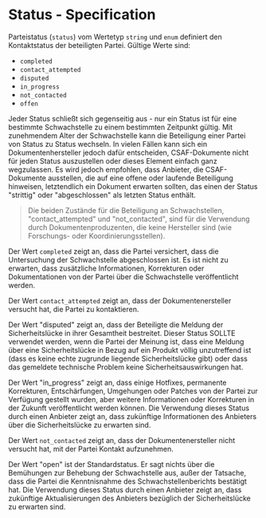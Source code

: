 # Status - Specification

Parteistatus (`status`) vom Wertetyp `string` und `enum` definiert den Kontaktstatus der beteiligten Partei.
Gültige Werte sind:

* `completed`
* `contact_attempted`
* `disputed`
* `in_progress`
* `not_contacted`
* `offen`

Jeder Status schließt sich gegenseitig aus - nur ein Status ist für eine bestimmte Schwachstelle zu einem bestimmten Zeitpunkt gültig.
Mit zunehmendem Alter der Schwachstelle kann die Beteiligung einer Partei von Status zu Status wechseln.
In vielen Fällen kann sich ein Dokumentenhersteller jedoch dafür entscheiden, CSAF-Dokumente nicht für jeden Status auszustellen oder dieses Element einfach ganz wegzulassen.
Es wird jedoch empfohlen, dass Anbieter, die CSAF-Dokumente ausstellen, die auf eine offene oder laufende Beteiligung hinweisen, letztendlich ein Dokument erwarten sollten, das einen der Status "strittig" oder "abgeschlossen" als letzten Status enthält.

> Die beiden Zustände für die Beteiligung an Schwachstellen, "contact_attempted" und "not_contacted", sind für die Verwendung durch
> Dokumentenproduzenten, die keine Hersteller sind (wie Forschungs- oder Koordinierungsstellen).

Der Wert `completed` zeigt an, dass die Partei versichert, dass die Untersuchung der Schwachstelle abgeschlossen ist.
Es ist nicht zu erwarten, dass zusätzliche Informationen, Korrekturen oder Dokumentationen von der Partei über die Schwachstelle veröffentlicht werden.

Der Wert `contact_attempted` zeigt an, dass der Dokumentenersteller versucht hat, die Partei zu kontaktieren.

Der Wert "disputed" zeigt an, dass der Beteiligte die Meldung der Sicherheitslücke in ihrer Gesamtheit bestreitet.
Dieser Status SOLLTE verwendet werden, wenn die Partei der Meinung ist, dass eine Meldung über eine Sicherheitslücke in Bezug auf ein Produkt völlig unzutreffend ist (dass es keine echte zugrunde liegende Sicherheitslücke gibt) oder dass das gemeldete technische Problem keine Sicherheitsauswirkungen hat.

Der Wert "in_progress" zeigt an, dass einige Hotfixes, permanente Korrekturen, Entschärfungen, Umgehungen oder Patches von der Partei zur Verfügung gestellt wurden, aber weitere Informationen oder Korrekturen in der Zukunft veröffentlicht werden können.
Die Verwendung dieses Status durch einen Anbieter zeigt an, dass zukünftige Informationen des Anbieters über die Sicherheitslücke zu erwarten sind.

Der Wert `not_contacted` zeigt an, dass der Dokumentenersteller nicht versucht hat, mit der Partei Kontakt aufzunehmen.

Der Wert "open" ist der Standardstatus.
Er sagt nichts über die Bemühungen zur Behebung der Schwachstelle aus, außer der Tatsache, dass die Partei die Kenntnisnahme des Schwachstellenberichts bestätigt hat.
Die Verwendung dieses Status durch einen Anbieter zeigt an, dass zukünftige Aktualisierungen des Anbieters bezüglich der Sicherheitslücke zu erwarten sind.